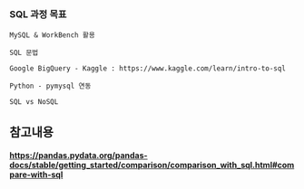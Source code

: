 ### SQL 과정 목표

    MySQL & WorkBench 활용
    
    SQL 문법
    
    Google BigQuery - Kaggle : https://www.kaggle.com/learn/intro-to-sql
    
    Python - pymysql 연동
    
    SQL vs NoSQL



## 참고내용

#### https://pandas.pydata.org/pandas-docs/stable/getting_started/comparison/comparison_with_sql.html#compare-with-sql

